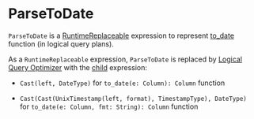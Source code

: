 # ParseToDate

`ParseToDate` is a [RuntimeReplaceable](RuntimeReplaceable.md) expression to represent [to_date](../standard-functions//datetime.md#to_date) function (in logical query plans).

As a `RuntimeReplaceable` expression, `ParseToDate` is replaced by [Logical Query Optimizer](../catalyst/Optimizer.md#ReplaceExpressions) with the [child](#child) expression:

* `Cast(left, DateType)` for `to_date(e: Column): Column` function

* `Cast(Cast(UnixTimestamp(left, format), TimestampType), DateType)` for `to_date(e: Column, fmt: String): Column` function
